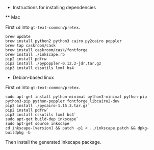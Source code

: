 
* Instructions for installing dependencies

** Mac

First `cd` into `gt-text-common/pretex`.

```
brew update
brew install python2 python3 cairo py2cairo poppler
brew tap caskroom/cask
brew install caskroom/cask/fontforge
brew install ./inkscape.rb
pip2 install pdfrw
pip2 install ./pypoppler-0.12.2-jdr.tar.gz
pip3 install cssutils lxml bs4
```

* Debian-based linux

First `cd` into `gt-text-common/pretex`.

```
sudo apt-get install python-minimal python3-minimal python-pip python3-pip python-poppler fontforge libcairo2-dev
pip2 install ./pycairo-1.15.3.tar.gz`
pip2 install pdfrw`
pip3 install cssutils lxml bs4`
sudo apt-get build-dep inkscape`
sudo apt-get source inkscape`
cd inkscape-[version] && patch -p1 < ../inkscape.patch && dpkg-buildpkg -b
```

Then install the generated inkscape package.

